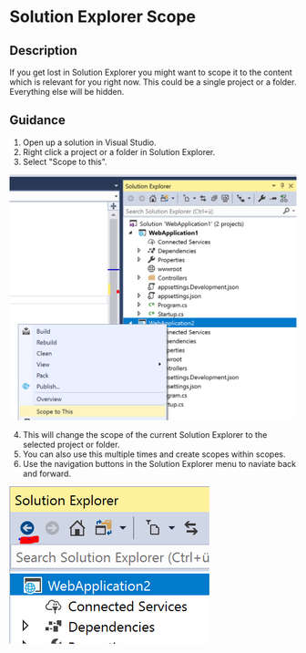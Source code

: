 
# Solution Explorer Scope

## Description
If you get lost in Solution Explorer you might want to scope it to the content which is relevant for you right now. This could be a single project or a folder. Everything else will be hidden. 

## Guidance

1. Open up a solution in Visual Studio.
2. Right click a project or a folder in Solution Explorer.
3. Select "Scope to this".

![Create a scope](../ScopeSolutionExplorer/images/scope.png)

4. This will change the scope of the current Solution Explorer to the selected project or folder.
5. You can also use this multiple times and create scopes within scopes.
5. Use the navigation buttons in the Solution Explorer menu to naviate back and forward.

![Navigate scopes](../ScopeSolutionExplorer/images/navi.png)


